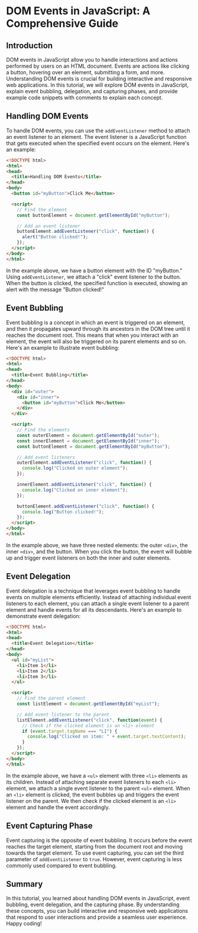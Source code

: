 # DOM Events in JavaScript: A Comprehensive Guide

## Introduction

DOM events in JavaScript allow you to handle interactions and actions performed by users on an HTML document. Events are actions like clicking a button, hovering over an element, submitting a form, and more. Understanding DOM events is crucial for building interactive and responsive web applications. In this tutorial, we will explore DOM events in JavaScript, explain event bubbling, delegation, and capturing phases, and provide example code snippets with comments to explain each concept.

## Handling DOM Events

To handle DOM events, you can use the `addEventListener` method to attach an event listener to an element. The event listener is a JavaScript function that gets executed when the specified event occurs on the element. Here's an example:

```html
<!DOCTYPE html>
<html>
<head>
  <title>Handling DOM Events</title>
</head>
<body>
  <button id="myButton">Click Me</button>

  <script>
    // Find the element
    const buttonElement = document.getElementById("myButton");

    // Add an event listener
    buttonElement.addEventListener("click", function() {
      alert("Button clicked!");
    });
  </script>
</body>
</html>
```

In the example above, we have a button element with the ID "myButton." Using `addEventListener`, we attach a "click" event listener to the button. When the button is clicked, the specified function is executed, showing an alert with the message "Button clicked!"

## Event Bubbling

Event bubbling is a concept in which an event is triggered on an element, and then it propagates upward through its ancestors in the DOM tree until it reaches the document root. This means that when you interact with an element, the event will also be triggered on its parent elements and so on. Here's an example to illustrate event bubbling:

```html
<!DOCTYPE html>
<html>
<head>
  <title>Event Bubbling</title>
</head>
<body>
  <div id="outer">
    <div id="inner">
      <button id="myButton">Click Me</button>
    </div>
  </div>

  <script>
    // Find the elements
    const outerElement = document.getElementById("outer");
    const innerElement = document.getElementById("inner");
    const buttonElement = document.getElementById("myButton");

    // Add event listeners
    outerElement.addEventListener("click", function() {
      console.log("Clicked on outer element");
    });

    innerElement.addEventListener("click", function() {
      console.log("Clicked on inner element");
    });

    buttonElement.addEventListener("click", function() {
      console.log("Button clicked!");
    });
  </script>
</body>
</html>
```

In the example above, we have three nested elements: the outer `<div>`, the inner `<div>`, and the button. When you click the button, the event will bubble up and trigger event listeners on both the inner and outer elements.

## Event Delegation

Event delegation is a technique that leverages event bubbling to handle events on multiple elements efficiently. Instead of attaching individual event listeners to each element, you can attach a single event listener to a parent element and handle events for all its descendants. Here's an example to demonstrate event delegation:

```html
<!DOCTYPE html>
<html>
<head>
  <title>Event Delegation</title>
</head>
<body>
  <ul id="myList">
    <li>Item 1</li>
    <li>Item 2</li>
    <li>Item 3</li>
  </ul>

  <script>
    // Find the parent element
    const listElement = document.getElementById("myList");

    // Add event listener to the parent
    listElement.addEventListener("click", function(event) {
      // Check if the clicked element is an <li> element
      if (event.target.tagName === "LI") {
        console.log("Clicked on item: " + event.target.textContent);
      }
    });
  </script>
</body>
</html>
```

In the example above, we have a `<ul>` element with three `<li>` elements as its children. Instead of attaching separate event listeners to each `<li>` element, we attach a single event listener to the parent `<ul>` element. When an `<li>` element is clicked, the event bubbles up and triggers the event listener on the parent. We then check if the clicked element is an `<li>` element and handle the event accordingly.

## Event Capturing Phase

Event capturing is the opposite of event bubbling. It occurs before the event reaches the target element, starting from the document root and moving towards the target element. To use event capturing, you can set the third parameter of `addEventListener` to `true`. However, event capturing is less commonly used compared to event bubbling.

## Summary

In this tutorial, you learned about handling DOM events in JavaScript, event bubbling, event delegation, and the capturing phase. By understanding these concepts, you can build interactive and responsive web applications that respond to user interactions and provide a seamless user experience. Happy coding!